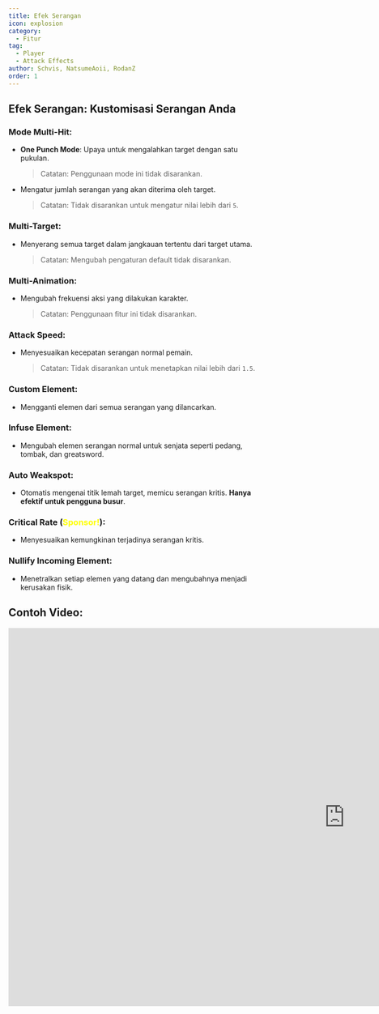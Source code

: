 ```yaml
---
title: Efek Serangan
icon: explosion
category:
  - Fitur
tag:
  - Player
  - Attack Effects
author: Schvis, NatsumeAoii, RodanZ
order: 1
---
```


## Efek Serangan: Kustomisasi Serangan Anda

### Mode Multi-Hit:
- **One Punch Mode**: Upaya untuk mengalahkan target dengan satu pukulan.
  > Catatan: Penggunaan mode ini tidak disarankan.
- Mengatur jumlah serangan yang akan diterima oleh target.
  > Catatan: Tidak disarankan untuk mengatur nilai lebih dari `5`.

### Multi-Target:
- Menyerang semua target dalam jangkauan tertentu dari target utama.
  > Catatan: Mengubah pengaturan default tidak disarankan.

### Multi-Animation:
- Mengubah frekuensi aksi yang dilakukan karakter.
  > Catatan: Penggunaan fitur ini tidak disarankan.

### Attack Speed:
- Menyesuaikan kecepatan serangan normal pemain.
  > Catatan: Tidak disarankan untuk menetapkan nilai lebih dari `1.5`.

### Custom Element:
- Mengganti elemen dari semua serangan yang dilancarkan.

### Infuse Element:
- Mengubah elemen serangan normal untuk senjata seperti pedang, tombak, dan greatsword.

### Auto Weakspot:
- Otomatis mengenai titik lemah target, memicu serangan kritis. **Hanya efektif untuk pengguna busur**.

### Critical Rate (<span style="color:yellow;">Sponsor!</span>):
- Menyesuaikan kemungkinan terjadinya serangan kritis.

### Nullify Incoming Element:
- Menetralkan setiap elemen yang datang dan mengubahnya menjadi kerusakan fisik.

## Contoh Video:

<div class="iframe-container"><iframe width="1328" height="747" src="https://www.youtube.com/embed/pSAxKoneT64?list=PL5eI1Tb64p56g27qfYk7VuFTz4FK6YrKa" title="Multi-Instance V (Updated)" frameborder="0" allow="accelerometer; autoplay; clipboard-write; encrypted-media; gyroscope; picture-in-picture; web-share" referrerpolicy="strict-origin-when-cross-origin" allowfullscreen></iframe></div>

